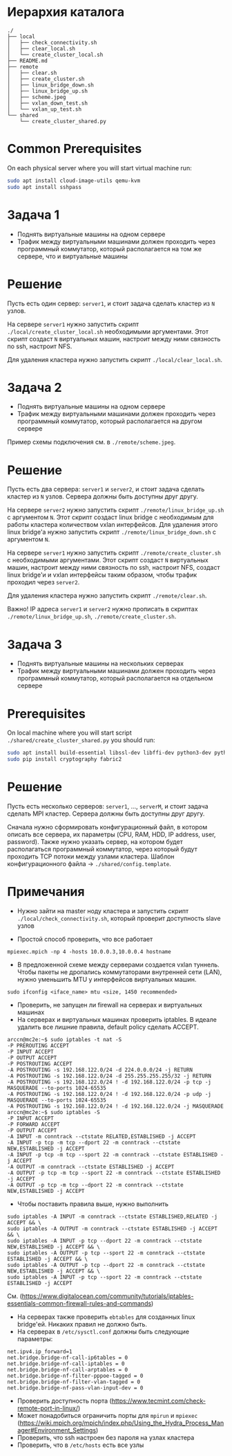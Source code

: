 # Иерархия каталога
```
./
├── local
│   ├── check_connectivity.sh
│   ├── clear_local.sh
│   └── create_cluster_local.sh
├── README.md
├── remote
│   ├── clear.sh
│   ├── create_cluster.sh
│   ├── linux_bridge_down.sh
│   ├── linux_bridge_up.sh
│   ├── scheme.jpeg
│   ├── vxlan_down_test.sh
│   └── vxlan_up_test.sh
└── shared
    └── create_cluster_shared.py
```

# Common Prerequisites
On each physical server where you will start virtual machine run:
```bash
sudo apt install cloud-image-utils qemu-kvm
sudo apt install sshpass
```


# Задача 1
- Поднять виртуальные машины на одном сервере
- Трафик между виртуальными машинами должен проходить через программный коммутатор, который располагается на том же сервере, что и виртуальные машины


# Решение
Пусть есть один сервер: `server1`, и стоит задача сделать кластер из `N` узлов.

На сервере `server1` нужно запустить скрипт `./local/create_cluster_local.sh` необходимыми аргументами.
Этот скрипт создаст `N` виртуальных машин, настроит между ними связность по ssh, настроит NFS.

Для удаления кластера нужно запустить скрипт `./local/clear_local.sh`.



# Задача 2
- Поднять виртуальные машины на одном сервере
- Трафик между виртуальными машинами должен проходить через программный коммутатор, который располагается на другом сервере

Пример схемы подключения см. в `./remote/scheme.jpeg`.

# Решение
Пусть есть два сервера: `server1` и `server2`, и стоит задача сделать кластер из `N` узлов.
Сервера должны быть доступны друг другу.

На сервере `server2` нужно запустить скрипт `./remote/linux_bridge_up.sh` с аргументом `N`. Этот скрипт создаст linux bridge с необходимым для работы кластера количеством vxlan интерфейсов. Для удаления этого linux bridge'а нужно запустить скрипт `./remote/linux_bridge_down.sh` с аргументом `N`.

На серверe `server1` нужно запустить скрипт `./remote/create_cluster.sh` с необходимыми аргументами. Этот скрипт создаст `N` виртуальных машин, настроит между ними связность по ssh, настроит NFS, создаст linux bridge'и и vxlan интерфейсы таким образом, чтобы трафик проходил через `server2`.

Для удаления кластера нужно запустить скрипт `./remote/clear.sh`.

Важно! IP адреса `server1` и `server2` нужно прописать в скриптах `./remote/linux_bridge_up.sh`, `./remote/create_cluster.sh`.

# Задача 3
- Поднять виртуальные машины на нескольких серверах
- Трафик между виртуальными машинами должен проходить через программный коммутатор, который располагается на отдельном сервере

# Prerequisites
On local machine where you will start script `./shared/create_cluster_shared.py` you should run:
```bash
sudo apt install build-essential libssl-dev libffi-dev python3-dev python3-pip
sudo pip install cryptography fabric2

```


# Решение
Пусть есть несколько серверов: `server1`, ..., `serverM`, и стоит задача сделать MPI кластер.
Сервера должны быть доступны друг другу.

Сначала нужно сформировать конфигурационный файл, в котором описать все сервера, их параметры (CPU, RAM, HDD, IP address, user, password). Также нужно указать сервер, на котором будет располагаться программный коммутатор, через который будут проходить TCP потоки между узлами кластера. Шаблон конфигурационного файла -> `./shared/config.template`.


# Примечания

- Нужно зайти на master ноду кластера и запустить скрипт `./local/check_connectivity.sh`, который проверит доступность slave узлов

- Простой способ проверить, что все работает
```
mpiexec.mpich -np 4 -hosts 10.0.0.3,10.0.0.4 hostname
```
- В предложенной схеме между серверами создается vxlan туннель. Чтобы пакеты не дропались коммутаторами внутренней сети (LAN), нужно уменьшить MTU у интерфейсов виртуальных машин.
```
sudo ifconfig <iface_name> mtu <size, 1450 recommended>
```
- Проверить, не запущен ли firewall на серверах и виртуальных машинах
- На серверах и виртуальных машинах проверить iptables. В идеале удалить все лишние правила, default policy сделать ACCEPT.
```
arccn@mc2e:~$ sudo iptables -t nat -S
-P PREROUTING ACCEPT
-P INPUT ACCEPT
-P OUTPUT ACCEPT
-P POSTROUTING ACCEPT
-A POSTROUTING -s 192.168.122.0/24 -d 224.0.0.0/24 -j RETURN
-A POSTROUTING -s 192.168.122.0/24 -d 255.255.255.255/32 -j RETURN
-A POSTROUTING -s 192.168.122.0/24 ! -d 192.168.122.0/24 -p tcp -j MASQUERADE --to-ports 1024-65535
-A POSTROUTING -s 192.168.122.0/24 ! -d 192.168.122.0/24 -p udp -j MASQUERADE --to-ports 1024-65535
-A POSTROUTING -s 192.168.122.0/24 ! -d 192.168.122.0/24 -j MASQUERADE
arccn@mc2e:~$ sudo iptables -S
-P INPUT ACCEPT
-P FORWARD ACCEPT
-P OUTPUT ACCEPT
-A INPUT -m conntrack --ctstate RELATED,ESTABLISHED -j ACCEPT
-A INPUT -p tcp -m tcp --dport 22 -m conntrack --ctstate NEW,ESTABLISHED -j ACCEPT
-A INPUT -p tcp -m tcp --sport 22 -m conntrack --ctstate ESTABLISHED -j ACCEPT
-A OUTPUT -m conntrack --ctstate ESTABLISHED -j ACCEPT
-A OUTPUT -p tcp -m tcp --sport 22 -m conntrack --ctstate ESTABLISHED -j ACCEPT
-A OUTPUT -p tcp -m tcp --dport 22 -m conntrack --ctstate NEW,ESTABLISHED -j ACCEPT
```
- Чтобы поставить правила выше, нужно выполнить
```
sudo iptables -A INPUT -m conntrack --ctstate ESTABLISHED,RELATED -j ACCEPT && \
sudo iptables -A OUTPUT -m conntrack --ctstate ESTABLISHED -j ACCEPT && \
sudo iptables -A INPUT -p tcp --dport 22 -m conntrack --ctstate NEW,ESTABLISHED -j ACCEPT && \
sudo iptables -A OUTPUT -p tcp --sport 22 -m conntrack --ctstate ESTABLISHED -j ACCEPT && \
sudo iptables -A OUTPUT -p tcp --dport 22 -m conntrack --ctstate NEW,ESTABLISHED -j ACCEPT && \
sudo iptables -A INPUT -p tcp --sport 22 -m conntrack --ctstate ESTABLISHED -j ACCEPT
```
См. (https://www.digitalocean.com/community/tutorials/iptables-essentials-common-firewall-rules-and-commands)

- На серверах также проверить `ebtables` для созданных linux bridge'ей. Никаких правил не должно быть.
- На серверах в `/etc/sysctl.conf` должны быть следующие параметры:
```
net.ipv4.ip_forward=1
net.bridge.bridge-nf-call-ip6tables = 0
net.bridge.bridge-nf-call-iptables = 0
net.bridge.bridge-nf-call-arptables = 0
net.bridge.bridge-nf-filter-pppoe-tagged = 0
net.bridge.bridge-nf-filter-vlan-tagged = 0
net.bridge.bridge-nf-pass-vlan-input-dev = 0
```

- Проверить доступность порта (https://www.tecmint.com/check-remote-port-in-linux/)
- Может понадобиться ограничить порты для `mpirun` и `mpiexec` (https://wiki.mpich.org/mpich/index.php/Using_the_Hydra_Process_Manager#Environment_Settings)
- Проверить, что ssh настроен без пароля на узлах кластера
- Проверить, что в `/etc/hosts` есть все узлы

